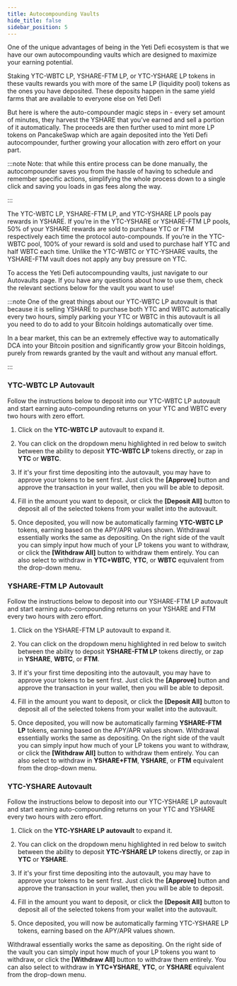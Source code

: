 ```yaml
---
title: Autocompounding Vaults
hide_title: false
sidebar_position: 5
---
```


One of the unique advantages of being in the Yeti Defi ecosystem is that we have our own autocompounding vaults which are designed to maximize your earning potential.

Staking YTC-WBTC LP, YSHARE-FTM LP, or YTC-YSHARE LP tokens in these vaults rewards you with more of the same LP (liquidity pool) tokens as the ones you have deposited. These deposits happen in the same yield farms that are available to everyone else on Yeti Defi

But here is where the auto-compounder magic steps in - every set amount of minutes, they harvest the YSHARE that you’ve earned and sell a portion of it automatically. The proceeds are then further used to mint more LP tokens on PancakeSwap which are again deposited into the Yeti Defi autocompounder, further growing your allocation with zero effort on your part.

:::note Note: that while this entire process can be done manually, the autocompounder saves you from the hassle of having to schedule and remember specific actions, simplifying the whole process down to a single click and saving you loads in gas fees along the way.

:::

The YTC-WBTC LP, YSHARE-FTM LP, and YTC-YSHARE LP pools pay rewards in YSHARE. If you’re in the YTC-YSHARE or YSHARE-FTM LP pools, 50% of your YSHARE rewards are sold to purchase YTC or FTM respectively each time the protocol auto-compounds. If you’re in the YTC-WBTC pool, 100% of your reward is sold and used to purchase half YTC and half WBTC each time. Unlike the YTC-WBTC or YTC-YSHARE vaults, the YSHARE-FTM vault does not apply any buy pressure on YTC.

To access the Yeti Defi autocompounding vaults, just navigate to our Autovaults page. If you have any questions about how to use them, check the relevant sections below for the vault you want to use!

:::note One of the great things about our YTC-WBTC LP autovault is that because it is selling YSHARE to purchase both YTC and WBTC automatically every two hours, simply parking your YTC or WBTC in this autovault is all you need to do to add to your Bitcoin holdings automatically over time.

In a bear market, this can be an extremely effective way to automatically DCA into your Bitcoin position and significantly grow your Bitcoin holdings, purely from rewards granted by the vault and without any manual effort.

:::

### YTC-WBTC LP Autovault

Follow the instructions below to deposit into our YTC-WBTC LP autovault and start earning auto-compounding returns on your YTC and WBTC every two hours with zero effort.

 1. Click on the **YTC-WBTC LP** autovault to expand it.

 2. You can click on the dropdown menu highlighted in red below to switch between the ability to deposit **YTC-WBTC LP** tokens directly, or zap in **YTC** or **WBTC**.

 3. If it's your first time depositing into the autovault, you may have to approve your tokens to be sent first. Just click the **[Approve]** button and approve the transaction in your wallet, then you will be able to deposit.

 4. Fill in the amount you want to deposit, or click the **[Deposit All]** button to deposit all of the selected tokens from your wallet into the autovault.

 5. Once deposited, you will now be automatically farming **YTC-WBTC LP** tokens, earning based on the APY/APR values shown.
Withdrawal essentially works the same as depositing. On the right side of the vault you can simply input how much of your LP tokens you want to withdraw, or click the **[Withdraw All]** button to withdraw them entirely. You can also select to withdraw in **YTC+WBTC**, **YTC**, or **WBTC** equivalent from the drop-down menu.

### YSHARE-FTM LP Autovault

Follow the instructions below to deposit into our YSHARE-FTM LP autovault and start earning auto-compounding returns on your YSHARE and FTM every two hours with zero effort.

 1. Click on the YSHARE-FTM LP autovault to expand it.

 2. You can click on the dropdown menu highlighted in red below to switch between the ability to deposit **YSHARE-FTM LP** tokens directly, or zap in **YSHARE**, **WBTC**, or **FTM**.

 3. If it's your first time depositing into the autovault, you may have to approve your tokens to be sent first. Just click the **[Approve]** button and approve the transaction in your wallet, then you will be able to deposit.

 4. Fill in the amount you want to deposit, or click the **[Deposit All]** button to deposit all of the selected tokens from your wallet into the autovault.

 5. Once deposited, you will now be automatically farming **YSHARE-FTM LP** tokens, earning based on the APY/APR values shown.
Withdrawal essentially works the same as depositing. On the right side of the vault you can simply input how much of your LP tokens you want to withdraw, or click the **[Withdraw All]** button to withdraw them entirely. You can also select to withdraw in **YSHARE+FTM**, **YSHARE**, or **FTM** equivalent from the drop-down menu.

### YTC-YSHARE Autovault

Follow the instructions below to deposit into our YTC-YSHARE LP autovault and start earning auto-compounding returns on your YTC and YSHARE every two hours with zero effort.

 1. Click on the **YTC-YSHARE LP autovault** to expand it.

 2. You can click on the dropdown menu highlighted in red below to switch between the ability to deposit **YTC-YSHARE LP** tokens directly, or zap in **YTC** or **YSHARE**.

 3. If it's your first time depositing into the autovault, you may have to approve your tokens to be sent first. Just click the **[Approve]** button and approve the transaction in your wallet, then you will be able to deposit.

 4. Fill in the amount you want to deposit, or click the **[Deposit All]** button to deposit all of the selected tokens from your wallet into the autovault.

 5. Once deposited, you will now be automatically farming YTC-YSHARE LP tokens, earning based on the APY/APR values shown.

Withdrawal essentially works the same as depositing. On the right side of the vault you can simply input how much of your LP tokens you want to withdraw, or click the **[Withdraw All]** button to withdraw them entirely. You can also select to withdraw in **YTC+YSHARE**, **YTC**, or **YSHARE** equivalent from the drop-down menu.